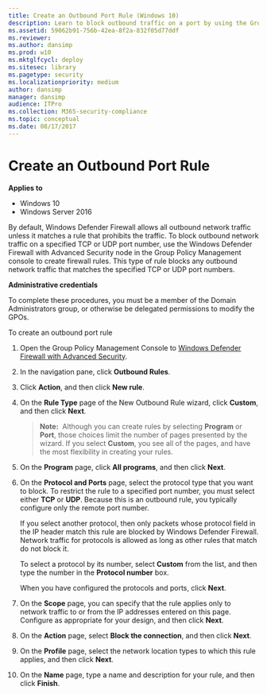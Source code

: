 ```yaml
---
title: Create an Outbound Port Rule (Windows 10)
description: Learn to block outbound traffic on a port by using the Group Policy Management MMC snap-in to create rules in Windows Defender Firewall with Advanced Security.
ms.assetid: 59062b91-756b-42ea-8f2a-832f05d77ddf
ms.reviewer: 
ms.author: dansimp
ms.prod: w10
ms.mktglfcycl: deploy
ms.sitesec: library
ms.pagetype: security
ms.localizationpriority: medium
author: dansimp
manager: dansimp
audience: ITPro
ms.collection: M365-security-compliance
ms.topic: conceptual
ms.date: 08/17/2017
---
```


# Create an Outbound Port Rule

**Applies to**
-   Windows 10
-   Windows Server 2016

By default, Windows Defender Firewall allows all outbound network traffic unless it matches a rule that prohibits the traffic. To block outbound network traffic on a specified TCP or UDP port number, use the Windows Defender Firewall with Advanced Security node in the Group Policy Management console to create firewall rules. This type of rule blocks any outbound network traffic that matches the specified TCP or UDP port numbers.

**Administrative credentials**

To complete these procedures, you must be a member of the Domain Administrators group, or otherwise be delegated permissions to modify the GPOs.

To create an outbound port rule

1.  Open the Group Policy Management Console to [Windows Defender Firewall with Advanced Security](open-the-group-policy-management-console-to-windows-firewall-with-advanced-security.md).

2.  In the navigation pane, click **Outbound Rules**.

3.  Click **Action**, and then click **New rule**.

4.  On the **Rule Type** page of the New Outbound Rule wizard, click **Custom**, and then click **Next**.

    >**Note:**  Although you can create rules by selecting **Program** or **Port**, those choices limit the number of pages presented by the wizard. If you select **Custom**, you see all of the pages, and have the most flexibility in creating your rules.

5.  On the **Program** page, click **All programs**, and then click **Next**.

6.  On the **Protocol and Ports** page, select the protocol type that you want to block. To restrict the rule to a specified port number, you must select either **TCP** or **UDP**. Because this is an outbound rule, you typically configure only the remote port number.

    If you select another protocol, then only packets whose protocol field in the IP header match this rule are blocked by Windows Defender Firewall. Network traffic for protocols is allowed as long as other rules that match do not block it.

    To select a protocol by its number, select **Custom** from the list, and then type the number in the **Protocol number** box.

    When you have configured the protocols and ports, click **Next**.

7.  On the **Scope** page, you can specify that the rule applies only to network traffic to or from the IP addresses entered on this page. Configure as appropriate for your design, and then click **Next**.

8.  On the **Action** page, select **Block the connection**, and then click **Next**.

9.  On the **Profile** page, select the network location types to which this rule applies, and then click **Next**.

10. On the **Name** page, type a name and description for your rule, and then click **Finish**.
